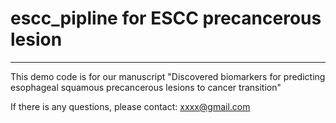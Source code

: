 # escc_pipline for ESCC precancerous lesion
-------

This demo code is for our manuscript "Discovered biomarkers for predicting esophageal squamous precancerous lesions to cancer transition"

If there is any questions, please contact: xxxx@gmail.com
